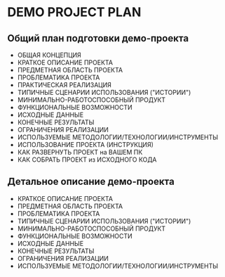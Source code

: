 # DEMO PROJECT PLAN

## Общий план подготовки демо-проекта

- ОБЩАЯ КОНЦЕПЦИЯ
- КРАТКОЕ ОПИСАНИЕ ПРОЕКТА
- ПРЕДМЕТНАЯ ОБЛАСТЬ ПРОЕКТА
- ПРОБЛЕМАТИКА ПРОЕКТА
- ПРАКТИЧЕСКАЯ РЕАЛИЗАЦИЯ
- ТИПИЧНЫЕ СЦЕНАРИИ ИСПОЛЬЗОВАНИЯ ("ИСТОРИИ")
- МИНИМАЛЬНО-РАБОТОСПОСОБНЫЙ ПРОДУКТ
- ФУНКЦИОНАЛЬНЫЕ ВОЗМОЖНОСТИ
- ИСХОДНЫЕ ДАННЫЕ
- КОНЕЧНЫЕ РЕЗУЛЬТАТЫ
- ОГРАНИЧЕНИЯ РЕАЛИЗАЦИИ
- ИСПОЛЬЗУЕМЫЕ МЕТОДОЛОГИИ/ТЕХНОЛОГИИ/ИНСТРУМЕНТЫ
- ИСПОЛЬЗОВАНИЕ ПРОЕКТА (ИНСТРУКЦИЯ)
- КАК РАЗВЕРНУТЬ ПРОЕКТ на ВАШЕМ ПК
- КАК СОБРАТЬ ПРОЕКТ из ИСХОДНОГО КОДА

## Детальное описание демо-проекта

- КРАТКОЕ ОПИСАНИЕ ПРОЕКТА
- ПРЕДМЕТНАЯ ОБЛАСТЬ ПРОЕКТА
- ПРОБЛЕМАТИКА ПРОЕКТА
- ТИПИЧНЫЕ СЦЕНАРИИ ИСПОЛЬЗОВАНИЯ ("ИСТОРИИ")
- МИНИМАЛЬНО-РАБОТОСПОСОБНЫЙ ПРОДУКТ
- ФУНКЦИОНАЛЬНЫЕ ВОЗМОЖНОСТИ
- ИСХОДНЫЕ ДАННЫЕ
- КОНЕЧНЫЕ РЕЗУЛЬТАТЫ
- ОГРАНИЧЕНИЯ РЕАЛИЗАЦИИ
- ИСПОЛЬЗУЕМЫЕ МЕТОДОЛОГИИ/ТЕХНОЛОГИИ/ИНСТРУМЕНТЫ
